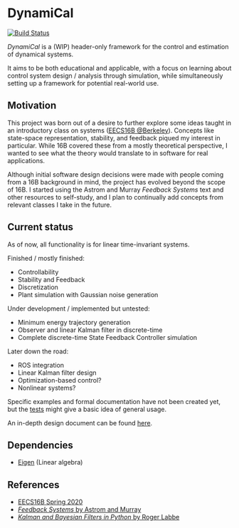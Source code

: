 # DynamiCal

[![Build Status](https://travis-ci.com/tedklin/dynamical.svg?token=EQ1yVHxTi52hGw7TPsW5&branch=master)](https://travis-ci.com/tedklin/dynamical)

*DynamiCal* is a (WIP) header-only framework for the control and estimation of dynamical systems. 

It aims to be both educational and applicable, with a focus on learning about control system design / analysis through simulation, while simultaneously setting up a framework for potential real-world use.


## Motivation

This project was born out of a desire to further explore some ideas taught in an introductory class on systems ([EECS16B @Berkeley](https://inst.eecs.berkeley.edu/~ee16b/sp20/)). Concepts like state-space representation, stability, and feedback piqued my interest in particular. While 16B covered these from a mostly theoretical perspective, I wanted to see what the theory would translate to in software for real applications.

Although initial software design decisions were made with people coming from a 16B background in mind, the project has evolved beyond the scope of 16B. I started using the Astrom and Murray *Feedback Systems* text and other resources to self-study, and I plan to continually add concepts from relevant classes I take in the future.


## Current status

As of now, all functionality is for linear time-invariant systems.

Finished / mostly finished:
- Controllability
- Stability and Feedback
- Discretization
- Plant simulation with Gaussian noise generation

Under development / implemented but untested:
- Minimum energy trajectory generation
- Observer and linear Kalman filter in discrete-time
- Complete discrete-time State Feedback Controller simulation

Later down the road:
- ROS integration
- Linear Kalman filter design
- Optimization-based control?
- Nonlinear systems?

Specific examples and formal documentation have not been created yet, but the [tests](https://github.com/tedklin/dynamical/tree/master/tests) might give a basic idea of general usage.

An in-depth design document can be found [here](https://github.com/tedklin/dynamical/blob/master/docs/design.md).


## Dependencies

- [Eigen](http://eigen.tuxfamily.org/index.php?title=Main_Page) (Linear algebra)

## References

- [EECS16B Spring 2020](https://inst.eecs.berkeley.edu/~ee16b/sp20/)
- [*Feedback Systems* by Astrom and Murray](http://www.cds.caltech.edu/~murray/amwiki/index.php?title=Main_Page)
- [*Kalman and Bayesian Filters in Python* by Roger Labbe](https://github.com/rlabbe/Kalman-and-Bayesian-Filters-in-Python)
